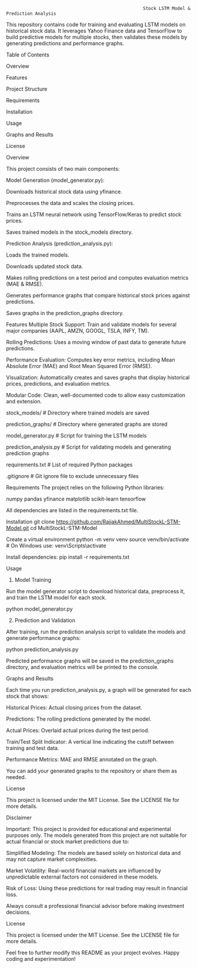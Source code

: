                                                         Stock LSTM Model & Prediction Analysis

This repository contains code for training and evaluating LSTM models on historical stock data. It leverages Yahoo Finance data and TensorFlow to build predictive models for multiple stocks, then validates these models by generating predictions and performance graphs.

Table of Contents

Overview

Features

Project Structure

Requirements

Installation

Usage

Graphs and Results

License

Overview

This project consists of two main components:

Model Generation (model_generator.py):

Downloads historical stock data using yfinance.

Preprocesses the data and scales the closing prices.

Trains an LSTM neural network using TensorFlow/Keras to predict stock prices.

Saves trained models in the stock_models directory.

Prediction Analysis (prediction_analysis.py):

Loads the trained models.

Downloads updated stock data.

Makes rolling predictions on a test period and computes evaluation metrics (MAE & RMSE).

Generates performance graphs that compare historical stock prices against predictions.

Saves graphs in the prediction_graphs directory.

Features
Multiple Stock Support: Train and validate models for several major companies (AAPL, AMZN, GOOGL, TSLA, INFY, TM).

Rolling Predictions: Uses a moving window of past data to generate future predictions.

Performance Evaluation: Computes key error metrics, including Mean Absolute Error (MAE) and Root Mean Squared Error (RMSE).

Visualization: Automatically creates and saves graphs that display historical prices, predictions, and evaluation metrics.

Modular Code: Clean, well-documented code to allow easy customization and extension.


 stock_models/             # Directory where trained models are saved

 prediction_graphs/        # Directory where generated graphs are stored
 
 model_generator.py        # Script for training the LSTM models
 
 prediction_analysis.py    # Script for validating models and generating prediction graphs
 
 requirements.txt          # List of required Python packages
 
 .gitignore                # Git ignore file to exclude unnecessary files


Requirements
The project relies on the following Python libraries:

numpy
pandas
yfinance
matplotlib
scikit-learn
tensorflow

All dependencies are listed in the requirements.txt file.

Installation
git clone https://github.com/RajjakAhmed/MultiStockL-STM-Model.git
cd MultiStockL-STM-Model

Create a virtual environment
python -m venv venv
source venv/bin/activate  # On Windows use: venv\\Scripts\\activate

Install dependencies:
pip install -r requirements.txt

Usage
1. Model Training

Run the model generator script to download historical data, preprocess it, and train the LSTM model for each stock.

python model_generator.py

2. Prediction and Validation


After training, run the prediction analysis script to validate the models and generate performance graphs:

python prediction_analysis.py


Predicted performance graphs will be saved in the prediction_graphs directory, and evaluation metrics will be printed to the console.

Graphs and Results


Each time you run prediction_analysis.py, a graph will be generated for each stock that shows:

Historical Prices: Actual closing prices from the dataset.

Predictions: The rolling predictions generated by the model.

Actual Prices: Overlaid actual prices during the test period.

Train/Test Split Indicator: A vertical line indicating the cutoff between training and test data.

Performance Metrics: MAE and RMSE annotated on the graph.

You can add your generated graphs to the repository or share them as needed.

License

This project is licensed under the MIT License. See the LICENSE file for more details.

Disclaimer


Important: This project is provided for educational and experimental purposes only. The models generated from this project are not suitable for actual financial or stock market predictions due to:

Simplified Modeling: The models are based solely on historical data and may not capture market complexities.

Market Volatility: Real-world financial markets are influenced by unpredictable external factors not considered in these models.

Risk of Loss: Using these predictions for real trading may result in financial loss.

Always consult a professional financial advisor before making investment decisions.

License


This project is licensed under the MIT License. See the LICENSE file for more details.




Feel free to further modify this README as your project evolves. Happy coding and experimentation!



